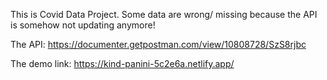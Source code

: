 This is Covid Data Project.
Some data are wrong/ missing because the API is somehow not updating anymore!

The API: https://documenter.getpostman.com/view/10808728/SzS8rjbc

The demo link: https://kind-panini-5c2e6a.netlify.app/
